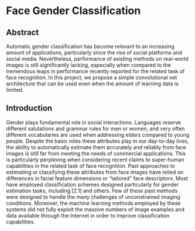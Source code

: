 # Face Gender Classification

## Abstract
Automatic gender classification has become relevant to an increasing amount of applications, particularly since the rise of social platforms and social media. Nevertheless, performance of existing methods on real-world images is still significantly lacking, especially when compared to the tremendous leaps in performance recently reported for the related task of face recognition. In this project, we propose a simple convolutional net architecture that can be used even when the amount of learning data is limited.

## Introduction
Gender plays fundamental role in social interactions. Languages reserve different salutations and grammar rules for men or women, and very often different vocabularies are used when addressing elders compared to young people. Despite the basic roles these attributes play in our day-to-day lives, the ability to automatically estimate them accurately and reliably from face images is still far from meeting the needs of commercial applications. This is particularly perplexing when considering recent claims to super-human capabilities in the related task of face recognition. Past approaches to estimating or classifying these attributes from face images have relied on differences in facial feature dimensions or “tailored” face descriptors. Most have employed classification schemes designed particularly for gender estimation tasks, including [2.1] and others. Few of these past methods were designed to handle the many challenges of unconstrained imaging conditions. Moreover, the machine learning methods employed by these systems did not fully exploit the massive numbers of image examples and data available through the Internet in order to improve classification capabilities.
